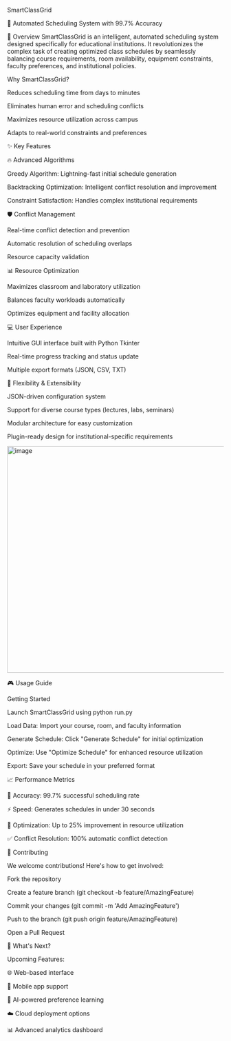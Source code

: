 SmartClassGrid


🎯 Automated Scheduling System with 99.7% Accuracy

🚀 Overview
SmartClassGrid is an intelligent, automated scheduling system designed specifically for educational institutions. It revolutionizes the complex task of creating optimized class schedules by seamlessly balancing course requirements, room availability, equipment constraints, faculty preferences, and institutional policies.

Why SmartClassGrid?

Reduces scheduling time from days to minutes

Eliminates human error and scheduling conflicts

Maximizes resource utilization across campus

Adapts to real-world constraints and preferences

✨ Key Features

🔥 Advanced Algorithms

Greedy Algorithm: Lightning-fast initial schedule generation

Backtracking Optimization: Intelligent conflict resolution and improvement

Constraint Satisfaction: Handles complex institutional requirements

🛡️ Conflict Management

Real-time conflict detection and prevention

Automatic resolution of scheduling overlaps

Resource capacity validation

📊 Resource Optimization

Maximizes classroom and laboratory utilization

Balances faculty workloads automatically

Optimizes equipment and facility allocation

💻 User Experience

Intuitive GUI interface built with Python Tkinter

Real-time progress tracking and status update

Multiple export formats (JSON, CSV, TXT)

🔧 Flexibility & Extensibility

JSON-driven configuration system

Support for diverse course types (lectures, labs, seminars)

Modular architecture for easy customization

Plugin-ready design for institutional-specific requirements

<img width="691" height="526" alt="image" src="https://github.com/user-attachments/assets/4e984028-c4ae-4ade-86f3-d2f0f43954ca" />



🎮 Usage Guide

Getting Started

Launch SmartClassGrid using python run.py

Load Data: Import your course, room, and faculty information

Generate Schedule: Click "Generate Schedule" for initial optimization

Optimize: Use "Optimize Schedule" for enhanced resource utilization

Export: Save your schedule in your preferred format

📈 Performance Metrics

🎯 Accuracy: 99.7% successful scheduling rate

⚡ Speed: Generates schedules in under 30 seconds

🔧 Optimization: Up to 25% improvement in resource utilization

✅ Conflict Resolution: 100% automatic conflict detection

🤝 Contributing

We welcome contributions! Here's how to get involved:

Fork the repository

Create a feature branch (git checkout -b feature/AmazingFeature)

Commit your changes (git commit -m 'Add AmazingFeature')

Push to the branch (git push origin feature/AmazingFeature)

Open a Pull Request


🚀 What's Next?

Upcoming Features:

🌐 Web-based interface

📱 Mobile app support

🤖 AI-powered preference learning

☁️ Cloud deployment options

📊 Advanced analytics dashboard
